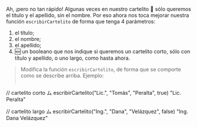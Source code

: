 Ah, ¡pero no tan rápido! Algunas veces en nuestro cartelito :name_badge: sólo queremos el título y el apellido, sin el nombre. Por eso ahora nos toca mejorar nuestra función `escribirCartelito` de forma que tenga 4 parámetros:

1. el título;
2. el nombre;
3. el apellido;
4. :new: un booleano que nos indique si queremos un cartelito corto, sólo con título y apellido, o uno largo, como hasta ahora.

> Modifica la función `escribirCartelito`, de forma que se comporte como se describe arriba. Ejemplo: 
> 
> ```javascript
// cartelito corto
ム escribirCartelito("Lic.", "Tomás", "Peralta", true)
"Lic. Peralta"
>
// cartelito largo
ム escribirCartelito("Ing.", "Dana", "Velázquez", false)
"Ing. Dana Velázquez"
```